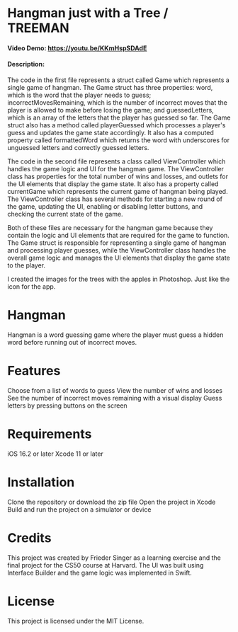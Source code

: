 # Hangman just with a Tree / TREEMAN
#### Video Demo:  <https://youtu.be/KKmHspSDAdE>
#### Description:

The code in the first file represents a struct called Game which represents a single game of hangman. The Game struct has three properties: word, which is the word that the player needs to guess; incorrectMovesRemaining, which is the number of incorrect moves that the player is allowed to make before losing the game; and guessedLetters, which is an array of the letters that the player has guessed so far. The Game struct also has a method called playerGuessed which processes a player's guess and updates the game state accordingly. It also has a computed property called formattedWord which returns the word with underscores for unguessed letters and correctly guessed letters.

The code in the second file represents a class called ViewController which handles the game logic and UI for the hangman game. The ViewController class has properties for the total number of wins and losses, and outlets for the UI elements that display the game state. It also has a property called currentGame which represents the current game of hangman being played. The ViewController class has several methods for starting a new round of the game, updating the UI, enabling or disabling letter buttons, and checking the current state of the game.

Both of these files are necessary for the hangman game because they contain the logic and UI elements that are required for the game to function. The Game struct is responsible for representing a single game of hangman and processing player guesses, while the ViewController class handles the overall game logic and manages the UI elements that display the game state to the player.

I created the images for the trees with the apples in Photoshop. Just like the icon for the app.

# Hangman

Hangman is a word guessing game where the player must guess a hidden word before running out of incorrect moves.

# Features

Choose from a list of words to guess
View the number of wins and losses
See the number of incorrect moves remaining with a visual display
Guess letters by pressing buttons on the screen

# Requirements

iOS 16.2 or later
Xcode 11 or later

# Installation

Clone the repository or download the zip file
Open the project in Xcode
Build and run the project on a simulator or device

# Credits

This project was created by Frieder Singer as a learning exercise and the final project for the CS50 course at Harvard.
The UI was built using Interface Builder and the game logic was implemented in Swift.

# License

This project is licensed under the MIT License.
